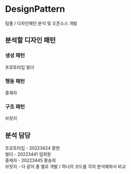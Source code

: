 # DesignPattern
팀플 / 디자인패턴 분석 및 오픈소스 개발
## 분석할 디자인 패턴
### 생성 패턴
프로토타입
빌더
### 행동 패턴
중재자
### 구조 패턴
브릿지
## 분석 담당
프로토타입 - 20223424 황현  
빌더 - 20223441 엄희원  
중재자 - 20223445 황송희  
브릿지 - 다 같이 줄 별로 개발 / 하나의 코드를 각자 분석해와서 비교
